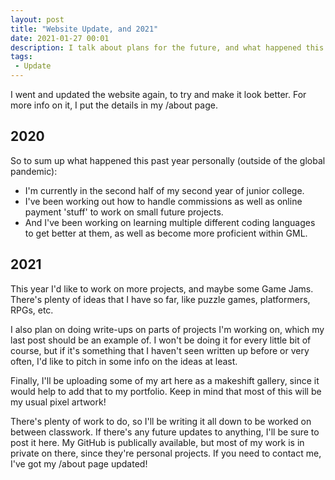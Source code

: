 ```yaml
---
layout: post
title: "Website Update, and 2021"
date: 2021-01-27 00:01
description: I talk about plans for the future, and what happened this year.
tags:
 - Update
---
```

I went and updated the website again, to try and make it look better. For more info on it, I put the details in my /about page.

## 2020

So to sum up what happened this past year personally (outside of the global pandemic):
 - I'm currently in the second half of my second year of junior college.
 - I've been working out how to handle commissions as well as online payment 'stuff' to work on small future projects.
 - And I've been working on learning multiple different coding languages to get better at them, as well as become more proficient within GML.

## 2021

This year I'd like to work on more projects, and maybe some Game Jams.
There's plenty of ideas that I have so far, like puzzle games, platformers, RPGs, etc.

I also plan on doing write-ups on parts of projects I'm working on, which my last post should be an example of.
I won't be doing it for every little bit of course, but if it's something that I haven't seen written up before or very often, I'd like to pitch in some info on the ideas at least.

Finally, I'll be uploading some of my art here as a makeshift gallery, since it would help to add that to my portfolio. Keep in mind that most of this will be my usual pixel artwork!

There's plenty of work to do, so I'll be writing it all down to be worked on between classwork.
If there's any future updates to anything, I'll be sure to post it here. My GitHub is publically available, but most of my work is in private on there, since they're personal projects. If you need to contact me, I've got my /about page updated!